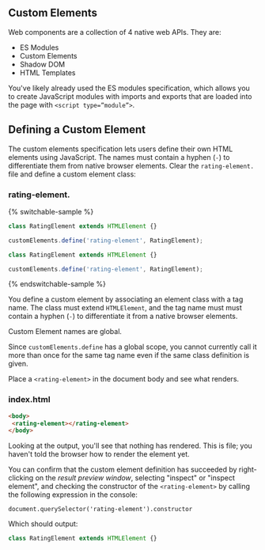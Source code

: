## Custom Elements

Web components are a collection of 4 native web APIs. They are:

* ES Modules
* Custom Elements
* Shadow DOM
* HTML Templates

You've likely already used the ES modules specification, which allows you to create JavaScript modules with imports and exports that are loaded into the page with `<script type=”module”>`.

## Defining a Custom Element

The custom elements specification lets users define their own HTML elements using JavaScript. The names must contain a hyphen (`-`) to differentiate them from native browser elements. Clear the <code>rating-element.<ts-js></ts-js></code> file and define a custom element class:

### rating-element.<ts-js></ts-js>

{% switchable-sample %}

```ts
class RatingElement extends HTMLElement {}

customElements.define('rating-element', RatingElement);
```

```js
class RatingElement extends HTMLElement {}

customElements.define('rating-element', RatingElement);
```

{% endswitchable-sample %}

You define a custom element by associating an element class with a tag name. The class must extend `HTMLElement`, and the tag name must must contain a hyphen (`-`) to differentiate it from a native browser elements.

<litdev-aside type="warn">

Custom Element names are global.

Since `customElements.define` has a global scope, you cannot currently call it more than once for the same tag name even if the same class definition is given.

</litdev-aside>

Place a `<rating-element>` in the document body and see what renders.

### index.html

```html
<body>
 <rating-element></rating-element>
</body>
```

Looking at the output, you'll see that nothing has rendered. This is file; you haven't told the browser how to render the element yet.

You can confirm that the custom element definition has succeeded by right-clicking on the *result preview window*, selecting "inspect" or "inspect element", and checking the constructor of the `<rating-element>` by calling the following expression in the console:

```text
document.querySelector('rating-element').constructor
```

Which should output:

```js
class RatingElement extends HTMLElement {}
```
